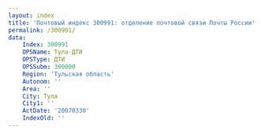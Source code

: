 ```yaml
---
layout: index
title: 'Почтовый индекс 300991: отделение почтовой связи Почты России'
permalink: /300991/
data:
    Index: 300991
    OPSName: Тула-ДТИ
    OPSType: ДТИ
    OPSSubm: 300000
    Region: 'Тульская область'
    Autonom: ''
    Area: ''
    City: Тула
    City1: ''
    ActDate: '20070330'
    IndexOld: ''
---
```

